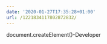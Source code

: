 ```yaml
---
date: '2020-01-27T17:35:28+01:00'
url: /1221834117802872832/
---
```

document.createElement()-Developer
